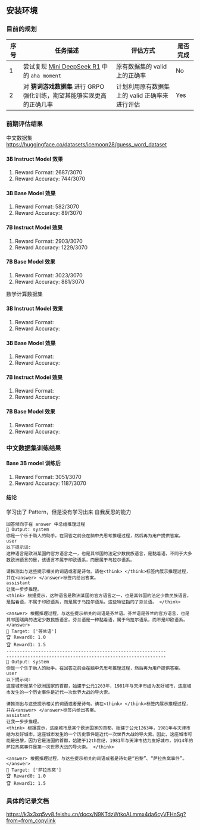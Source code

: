 ## 安装环境

### 目前的规划

| 序号 | 任务描述 | 评估方式 | 是否完成 |
|----|------------------------------------------------------|---------------------------------|----------|
| 1  | 尝试复现 [Mini DeepSeek R1](https://www.philschmid.de/mini-deepseek-r1) 中的 `aha moment` | 原有数据集的 valid 上的正确率 |    No     |
| 2  | 对 **猜词游戏数据集** 进行 GRPO 强化训练，期望其能够实现更高的正确几率 | 计划利用原有数据集上的 valid 正确率来进行评估 |    Yes      |


### 前期评估结果

中文数据集
https://huggingface.co/datasets/icemoon28/guess_word_dataset
#### 3B Instruct Model 效果
1. Reward Format: 2687/3070
2. Reward Accuracy: 744/3070
#### 3B Base Model 效果
1. Reward Format: 582/3070
2. Reward Accuracy: 89/3070
#### 7B Instruct Model 效果
1. Reward Format: 2903/3070
2. Reward Accuracy: 1229/3070
#### 7B Base Model 效果
1. Reward Format: 3023/3070
2. Reward Accuracy: 881/3070

数学计算数据集
#### 3B Instruct Model 效果
1. Reward Format: 
2. Reward Accuracy:
#### 3B Base Model 效果
1. Reward Format: 
2. Reward Accuracy: 
#### 7B Instruct Model 效果
1. Reward Format: 
2. Reward Accuracy: 
#### 7B Base Model 效果
1. Reward Format:
2. Reward Accuracy: 


### 中文数据集训练结果

#### Base 3B model 训练后
  1. Reward Format: 3051/3070
  2. Reward Accuracy: 1187/3070
#### 结论
学习出了 Pattern，但是没有学习出来 自我反思的能力
```
回答倾向于在 answer 中总结推理过程
🤖 Output: system
你是一个乐于助人的助手。在回答之前会在脑中先思考推理过程，然后再为用户提供答案。
user
以下提示词: 
这种语言是欧洲某国的官方语言之一，也是其邻国的法定少数民族语言，是黏着语，不同于大多数欧洲语言的是，该语言不属于印欧语系，而是属于乌拉尔语系。

请推测出与这些提示相关的词语或者是诗句。请在<think> </think>标签内展示推理过程，并在<answer> </answer>标签内给出答案。
assistant
让我一步步推理。
<think> 根据提示，这种语言是欧洲某国的官方语言之一，也是其邻国的法定少数民族语言，是黏着语，不属于印欧语系，而是属于乌拉尔语系。这些特征指向了芬兰语。 </think>

<answer> 根据推理过程，与这些提示相关的词语是芬兰语。芬兰语是芬兰的官方语言，也是其邻国瑞典的法定少数民族语言。芬兰语是一种黏着语，属于乌拉尔语系，而不是印欧语系。</answer>
🎯 Target: ['芬兰语']
🏆 Reward0: 1.0
🏆 Reward1: 1.5
------------------------------------------------------------
------------------------------------------------------------
🤖 Output: system
你是一个乐于助人的助手。在回答之前会在脑中先思考推理过程，然后再为用户提供答案。
user
以下提示词: 
这座城市是某个欧洲国家的首都，始建于公元1263年，1981年与天津市结为友好城市，这座城市发生的一个历史事件是近代一次世界大战的导火索。

请推测出与这些提示相关的词语或者是诗句。请在<think> </think>标签内展示推理过程，并在<answer> </answer>标签内给出答案。
assistant
让我一步步推理。
<think> 根据提示，这座城市是某个欧洲国家的首都，始建于公元1263年，1981年与天津市结为友好城市，这座城市发生的一个历史事件是近代一次世界大战的导火索。因此，这座城市可能是巴黎，因为它是法国的首都，始建于12th世纪，1981年与天津市结为友好城市，1914年的萨拉热窝事件是第一次世界大战的导火索。 </think>

<answer> 根据推理过程，与这些提示相关的词语或者是诗句是“巴黎”、“萨拉热窝事件”。</answer>
🎯 Target: ['萨拉热窝']
🏆 Reward0: 1.0
🏆 Reward1: 1.5
```


### 具体的记录文档
https://k3x3xq5vv8.feishu.cn/docx/N9KTdzWtkoALmmx4da6cyVFHnSg?from=from_copylink